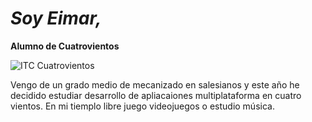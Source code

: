 # _Soy Eimar,_
**Alumno de Cuatrovientos**

![ITC Cuatrovientos](https://lh3.googleusercontent.com/proxy/pZokvDxsG5U-nEncCeZ_NYMGVK3Jkm8cJMxc6rvWEGPD9VbNdksdvnh-6Y76ssWoVXN0Iju-rha2g1tfKAcM0RbyvmF5hfZasyX1CD8CtZEw5dKCabM_wi5YMmuIafT2zT7jgk_yamynITLTZch9CbhbkwYjSd0Md6I)

Vengo de un grado medio de mecanizado en salesianos y este año he decidido estudiar desarrollo de apliacaiones multiplataforma en cuatro vientos.
En mi tiemplo libre juego videojuegos o estudio música.

